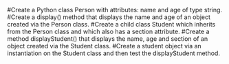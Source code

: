 #Create a Python class Person with attributes: name and age of type string.
#Create a display() method that displays the name and age of an object created via the Person class.
#Create a child class Student which inherits from the Person class and which also has a section attribute.
#Create a method displayStudent() that displays the name, age and section of an object created via the Student class.
#Create a student object via an instantiation on the Student class and then test the displayStudent method.
